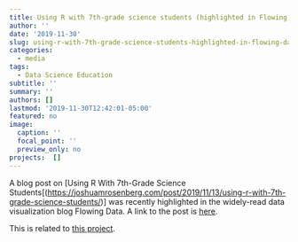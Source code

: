 ```yaml
---
title: Using R with 7th-grade science students (highlighted in Flowing Data!)
author: ''
date: '2019-11-30'
slug: using-r-with-7th-grade-science-students-highlighted-in-flowing-data
categories:
  - media
tags:
  - Data Science Education
subtitle: ''
summary: ''
authors: []
lastmod: '2019-11-30T12:42:01-05:00'
featured: no
image:
  caption: ''
  focal_point: ''
  preview_only: no
projects:  []
---
```


A blog post on [Using R With 7th-Grade Science Students[(https://joshuamrosenberg.com/post/2019/11/13/using-r-with-7th-grade-science-students/)] was recently highlighted in the widely-read data visualization blog Flowing Data. A link to the post is 
[here](https://flowingdata.com/2019/11/26/teaching-r-to-7th-graders/).

This is related to [this project](https://www.makingdatasciencecount.com/project/ms-data-sci/).
